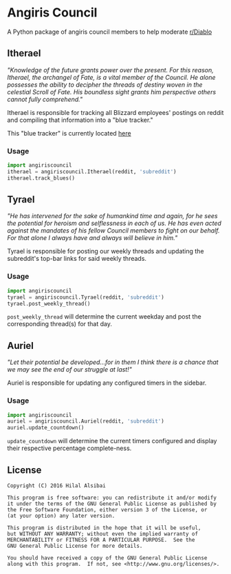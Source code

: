 # Angiris Council

A Python package of angiris council members to help moderate [r/Diablo](https://www.reddit.com/r/diablo)

## Itherael

_"Knowledge of the future grants power over the present. For this reason, Itherael, the archangel of Fate, is a vital member of the Council. He alone possesses the ability to decipher the threads of destiny woven in the celestial Scroll of Fate. His boundless sight grants him perspective others cannot fully comprehend."_

Itherael is responsible for tracking all Blizzard employees' postings on reddit and compiling that information into a "blue tracker."

This "blue tracker" is currently located [here](https://www.reddit.com/r/diablo/wiki/bluetracker)

### Usage

```python
import angiriscouncil
itherael = angiriscouncil.Itherael(reddit, 'subreddit')
itherael.track_blues()
```

## Tyrael

_"He has intervened for the sake of humankind time and again, for he sees the potential for heroism and selflessness in each of us. He has even acted against the mandates of his fellow Council members to fight on our behalf. For that alone I always have and always will believe in him."_

Tyrael is responsible for posting our weekly threads and updating the subreddit's top-bar links for said weekly threads.

### Usage

```python
import angiriscouncil
tyrael = angiriscouncil.Tyrael(reddit, 'subreddit')
tyrael.post_weekly_thread()
```

`post_weekly_thread` will determine the current weekday and post the corresponding thread(s) for that day.

## Auriel

_"Let their potential be developed...for in them I think there is a chance that we may see the end of our struggle at last!"_

Auriel is responsible for updating any configured timers in the sidebar.

### Usage

```python
import angiriscouncil
auriel = angiriscouncil.Auriel(reddit, 'subreddit')
auriel.update_countdown()
```

`update_countdown` will determine the current timers configured and display their respective percentage complete-ness.

## License
    Copyright (C) 2016 Hilal Alsibai

    This program is free software: you can redistribute it and/or modify
    it under the terms of the GNU General Public License as published by
    the Free Software Foundation, either version 3 of the License, or
    (at your option) any later version.

    This program is distributed in the hope that it will be useful,
    but WITHOUT ANY WARRANTY; without even the implied warranty of
    MERCHANTABILITY or FITNESS FOR A PARTICULAR PURPOSE.  See the
    GNU General Public License for more details.

    You should have received a copy of the GNU General Public License
    along with this program.  If not, see <http://www.gnu.org/licenses/>.
